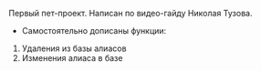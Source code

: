 Первый пет-проект. Написан по видео-гайду Николая Тузова.
* Самостоятельно дописаны функции: 
1. Удаления из базы алиасов
2. Изменения алиаса в базе
